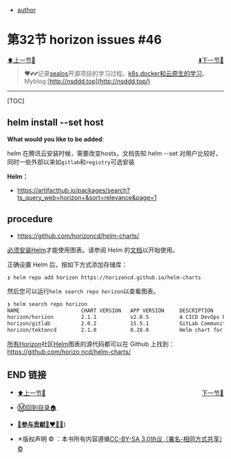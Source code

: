 + [author](http://nsddd.top)

# 第32节 horizon issues #46

<div><a href = '31.md' style='float:left'>⬆️上一节🔗  </a><a href = '33.md' style='float: right'>  ⬇️下一节🔗</a></div>
<br>

> ❤️💕💕记录[sealos](https://github.com/3293172751/sealos)开源项目的学习过程。[k8s,docker和云原生的学习](https://github.com/3293172751/sealos)。Myblog:[http://nsddd.top](http://nsddd.top/)

---
[TOC]

## helm install --set host

**What would you like to be added**:

helm 在腾讯云安装时候，需要改变hosts，文档告知 helm --set 对用户比较好，同时一些外部以来如`gitlab`和`registry`可选安装



**Helm：**

+ https://artifacthub.io/packages/search?ts_query_web=horizon+&sort=relevance&page=1



## procedure

+ https://github.com/horizoncd/helm-charts/

[必须安装Helm](https://helm.sh/)才能使用图表。请参阅 Helm 的[文档](https://helm.sh/docs/)以开始使用。

正确设置 Helm 后，按如下方式添加存储库：

```bash
❯ helm repo add horizon https://horizoncd.github.io/helm-charts
```

然后您可以运行`helm search repo horizon`以查看图表。

```bash
❯ helm search repo horizon
NAME                    CHART VERSION   APP VERSION     DESCRIPTION                                       
horizon/horizon         2.1.1           v2.0.5          A CICD DevOps Platform                            
horizon/gitlab          2.0.2           15.5.1          GitLab Community Edition                          
horizon/tektoncd        2.1.0           0.28.0          Helm chart for Tekton pipelines，Tekton trigger...
```

[所有Horizon](https://horizoncd.github.io/)社区[Helm](https://helm.sh/)图表的源代码都可以在 Github 上找到：[https://github.com/horizo ncd/helm-charts/](https://github.com/horizoncd/helm-charts/)





## END 链接
<ul><li><div><a href = '31.md' style='float:left'>⬆️上一节🔗  </a><a href = '33.md' style='float: right'>  ️下一节🔗</a></div></li></ul>

+ [Ⓜ️回到目录🏠](../README.md)

+ [**🫵参与贡献💞❤️‍🔥💖**](https://nsddd.top/archives/contributors))

+ ✴️版权声明 &copy; ：本书所有内容遵循[CC-BY-SA 3.0协议（署名-相同方式共享）&copy;](http://zh.wikipedia.org/wiki/Wikipedia:CC-by-sa-3.0协议文本) 


